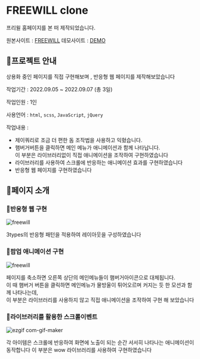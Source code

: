 # FREEWILL clone

 프리윌 홈페이지를 본 떠 제작되었습니다.

원본사이트 : [FREEWILL](https://freewill.cc/)
데모사이트 : [DEMO](https://tmdgp0212.github.io/FREEWILL/)

## 🧡프로젝트 안내

상용화 중인 페이지를 직접 구현해보며 , 반응형 웹 페이지를 제작해보았습니다

작업기간 : 2022.09.05 ~ 2022.09.07 (총 3일)

작업인원 : 1인

사용언어 : `html`, `scss`, `JavaScript`, `jQuery`

작업내용 : 
- 제이쿼리로 조금 더 편한 돔 조작법을 사용하고 익혔습니다.
- 햄버거버튼을 클릭하면 메인 메뉴가 애니메이션과 함께 나타납니다.  
이 부분은 라이브러리없이 직접 애니메이션을 조작하여 구현하였습니다
- 라이브러리를 사용하여 스크롤에 반응하는 애니메이션 효과를 구현하였습니다
- 반응형 웹 페이지를 구현하였습니다


## 🧡페이지 소개

### 💛반응형 웹 구현

![freewill](https://user-images.githubusercontent.com/112364408/211965677-d8a3d683-ab86-4f82-ba4d-82de16b57c63.png)

3types의 반응형 패턴을 적용하여 레이아웃을 구성하였습니다

### 💛팝업 애니메이션 구현

![freewill](https://user-images.githubusercontent.com/112364408/211965796-a5a513ac-5d98-4b98-b58b-8f41f494ef72.gif)

페이지를 축소하면 오른쪽 상단의 메인메뉴들이 햄버거아이콘으로 대체됩니다.  
이 때 햄버거 버튼을 클릭하면 메인메뉴가 물방울이 튀어오르며 커지는 듯 한 모션과 함께 나타나는데,  
이 부분은 라이브러리를 사용하지 않고 직접 애니메이션을 조작하여 구현 해 보았습니다

### 💛라이브러리를 활용한 스크롤이벤트

![ezgif com-gif-maker](https://user-images.githubusercontent.com/112364408/211966850-01a2445b-b7ab-4177-862f-6cb6f4702bac.gif)

각 아이템은 스크롤에 반응하여 화면에 노출이 되는 순간 서서히 나타나는 애니메이션이 동작합니다
이 부분은 wow 라이브러리를 사용하여 구현하였습니다


